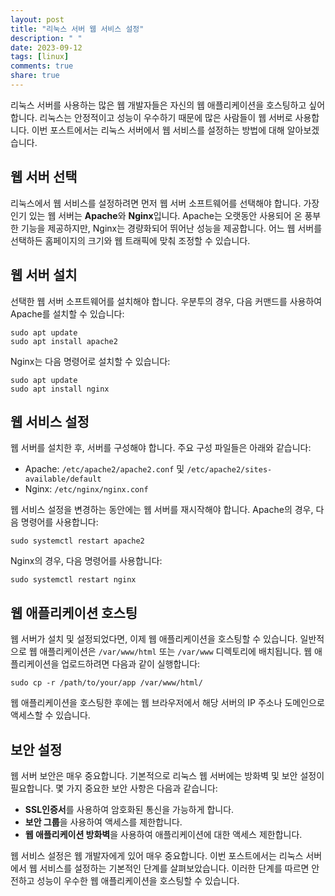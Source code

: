 ```yaml
---
layout: post
title: "리눅스 서버 웹 서비스 설정"
description: " "
date: 2023-09-12
tags: [linux]
comments: true
share: true
---
```


리눅스 서버를 사용하는 많은 웹 개발자들은 자신의 웹 애플리케이션을 호스팅하고 싶어합니다. 리눅스는 안정적이고 성능이 우수하기 때문에 많은 사람들이 웹 서버로 사용합니다. 이번 포스트에서는 리눅스 서버에서 웹 서비스를 설정하는 방법에 대해 알아보겠습니다.

## 웹 서버 선택

리눅스에서 웹 서비스를 설정하려면 먼저 웹 서버 소프트웨어를 선택해야 합니다. 가장 인기 있는 웹 서버는 **Apache**와 **Nginx**입니다. Apache는 오랫동안 사용되어 온 풍부한 기능을 제공하지만, Nginx는 경량화되어 뛰어난 성능을 제공합니다. 어느 웹 서버를 선택하든 홈페이지의 크기와 웹 트래픽에 맞춰 조정할 수 있습니다.

## 웹 서버 설치

선택한 웹 서버 소프트웨어를 설치해야 합니다. 우분투의 경우, 다음 커맨드를 사용하여 Apache를 설치할 수 있습니다:

```
sudo apt update
sudo apt install apache2
```

Nginx는 다음 명령어로 설치할 수 있습니다:

```
sudo apt update
sudo apt install nginx
```

## 웹 서비스 설정

웹 서버를 설치한 후, 서버를 구성해야 합니다. 주요 구성 파일들은 아래와 같습니다:

- Apache: `/etc/apache2/apache2.conf` 및 `/etc/apache2/sites-available/default`
- Nginx: `/etc/nginx/nginx.conf`

웹 서비스 설정을 변경하는 동안에는 웹 서버를 재시작해야 합니다. Apache의 경우, 다음 명령어를 사용합니다:

```
sudo systemctl restart apache2
```

Nginx의 경우, 다음 명령어를 사용합니다:

```
sudo systemctl restart nginx
```

## 웹 애플리케이션 호스팅

웹 서버가 설치 및 설정되었다면, 이제 웹 애플리케이션을 호스팅할 수 있습니다. 일반적으로 웹 애플리케이션은 `/var/www/html` 또는 `/var/www` 디렉토리에 배치됩니다. 웹 애플리케이션을 업로드하려면 다음과 같이 실행합니다:

```
sudo cp -r /path/to/your/app /var/www/html/
```

웹 애플리케이션을 호스팅한 후에는 웹 브라우저에서 해당 서버의 IP 주소나 도메인으로 액세스할 수 있습니다.

## 보안 설정

웹 서버 보안은 매우 중요합니다. 기본적으로 리눅스 웹 서버에는 방화벽 및 보안 설정이 필요합니다. 몇 가지 중요한 보안 사항은 다음과 같습니다:

- **SSL인증서**를 사용하여 암호화된 통신을 가능하게 합니다.
- **보안 그룹**을 사용하여 액세스를 제한합니다.
- **웹 애플리케이션 방화벽**을 사용하여 애플리케이션에 대한 액세스 제한합니다.

웹 서비스 설정은 웹 개발자에게 있어 매우 중요합니다. 이번 포스트에서는 리눅스 서버에서 웹 서비스를 설정하는 기본적인 단계를 살펴보았습니다. 이러한 단계를 따르면 안전하고 성능이 우수한 웹 애플리케이션을 호스팅할 수 있습니다.
